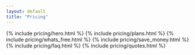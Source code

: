 ```yaml
---
layout: default
title: "Pricing"
---
```


{% include pricing/hero.html %}
{% include pricing/plans.html %}
{% include pricing/whats_free.html %}
{% include pricing/save_money.html %}
{% include pricing/faq.html %}
{% include pricing/quotes.html %}
